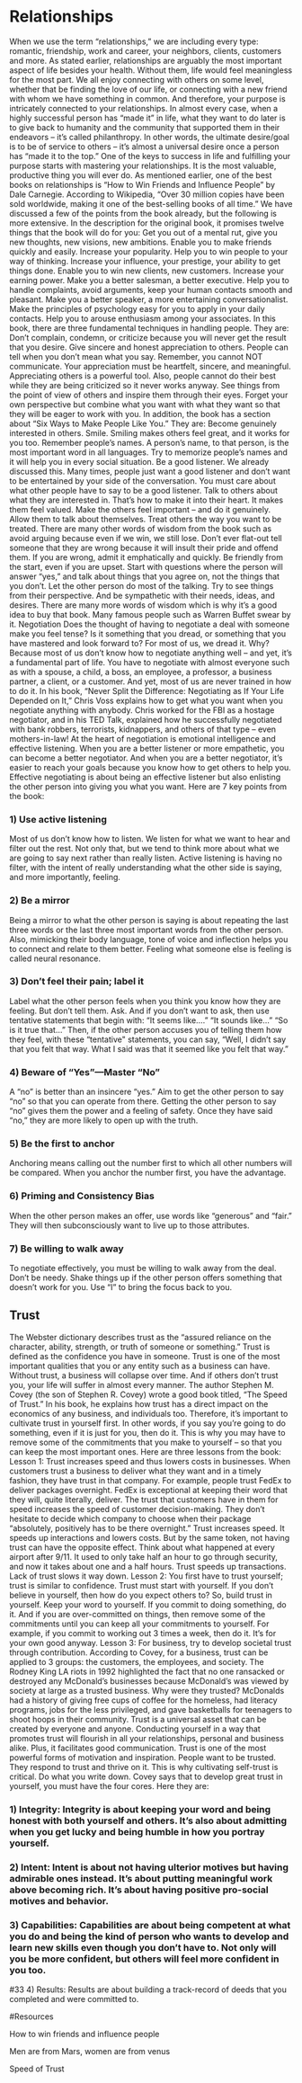 
# Relationships

When we use the term “relationships,” we are including every type: romantic, friendship, work and career, your neighbors, clients, customers and more. As stated earlier, relationships are arguably the most important aspect of life besides your health. Without them, life would feel meaningless for the most part. We all enjoy connecting with others on some level, whether that be finding the love of our life, or connecting with a new friend with whom we have something in common. 
And therefore, your purpose is intricately connected to your relationships. In almost every case, when a highly successful person has “made it” in life, what they want to do later is to give back to humanity and the community that supported them in their endeavors – it’s called philanthropy. In other words, the ultimate desire/goal is to be of service to others – it’s almost a universal desire once a person has “made it to the top.”
One of the keys to success in life and fulfilling your purpose starts with mastering your relationships. It is the most valuable, productive thing you will ever do. 
As mentioned earlier, one of the best books on relationships is “How to Win Friends and Influence People” by Dale Carnegie. According to Wikipedia, “Over 30 million copies have been sold worldwide, making it one of the best-selling books of all time.” 
We have discussed a few of the points from the book already, but the following is more extensive. In the description for the original book, it promises twelve things that the book will do for you:
Get you out of a mental rut, give you new thoughts, new visions, new ambitions.
Enable you to make friends quickly and easily.
Increase your popularity.
Help you to win people to your way of thinking.
Increase your influence, your prestige, your ability to get things done.
Enable you to win new clients, new customers.
Increase your earning power.
Make you a better salesman, a better executive.
Help you to handle complaints, avoid arguments, keep your human contacts smooth and pleasant.
Make you a better speaker, a more entertaining conversationalist.
Make the principles of psychology easy for you to apply in your daily contacts.
Help you to arouse enthusiasm among your associates.
In this book, there are three fundamental techniques in handling people. They are:
Don’t complain, condemn, or criticize because you will never get the result that you desire. 
Give sincere and honest appreciation to others. People can tell when you don’t mean what you say. Remember, you cannot NOT communicate. Your appreciation must be heartfelt, sincere, and meaningful. Appreciating others is a powerful tool. Also, people cannot do their best while they are being criticized so it never works anyway. 
See things from the point of view of others and inspire them through their eyes. Forget your own perspective but combine what you want with what they want so that they will be eager to work with you. 
In addition, the book has a section about “Six Ways to Make People Like You.” They are: 
Become genuinely interested in others.
Smile. Smiling makes others feel great, and it works for you too. 
Remember people’s names. A person’s name, to that person, is the most important word in all languages. Try to memorize people’s names and it will help you in every social situation.
Be a good listener. We already discussed this. Many times, people just want a good listener and don’t want to be entertained by your side of the conversation. You must care about what other people have to say to be a good listener. 
Talk to others about what they are interested in. That’s how to make it into their heart. It makes them feel valued. 
Make the others feel important – and do it genuinely. Allow them to talk about themselves. Treat others the way you want to be treated. 
There are many other words of wisdom from the book such as avoid arguing because even if we win, we still lose. Don’t ever flat-out tell someone that they are wrong because it will insult their pride and offend them. If you are wrong, admit it emphatically and quickly. Be friendly from the start, even if you are upset. Start with questions where the person will answer “yes,” and talk about things that you agree on, not the things that you don’t. Let the other person do most of the talking. Try to see things from their perspective. And be sympathetic with their needs, ideas, and desires. 
There are many more words of wisdom which is why it’s a good idea to buy that book. Many famous people such as Warren Buffet swear by it. 
Negotiation
Does the thought of having to negotiate a deal with someone make you feel tense? Is it something that you dread, or something that you have mastered and look forward to? 
For most of us, we dread it. Why? Because most of us don’t know how to negotiate anything well – and yet, it’s a fundamental part of life. 
You have to negotiate with almost everyone such as with a spouse, a child, a boss, an employee, a professor, a business partner, a client, or a customer. And yet, most of us are never trained in how to do it. 
In his book, “Never Split the Difference: Negotiating as If Your Life Depended on It,” Chris Voss explains how to get what you want when you negotiate anything with anybody. Chris worked for the FBI as a hostage negotiator, and in his TED Talk, explained how he successfully negotiated with bank robbers, terrorists, kidnappers, and others of that type – even mothers-in-law!
At the heart of negotiation is emotional intelligence and effective listening. When you are a better listener or more empathetic, you can become a better negotiator. And when you are a better negotiator, it’s easier to reach your goals because you know how to get others to help you. Effective negotiating is about being an effective listener but also enlisting the other person into giving you what you want. 
Here are 7 key points from the book:
### 1) Use active listening 
Most of us don’t know how to listen. We listen for what we want to hear and filter out the rest. Not only that, but we tend to think more about what we are going to say next rather than really listen. Active listening is having no filter, with the intent of really understanding what the other side is saying, and more importantly, feeling. 
### 2) Be a mirror
Being a mirror to what the other person is saying is about repeating the last three words or the last three most important words from the other person. Also, mimicking their body language, tone of voice and inflection helps you to connect and relate to them better. Feeling what someone else is feeling is called neural resonance. 
### 3) Don’t feel their pain; label it
Label what the other person feels when you think you know how they are feeling. But don’t tell them. Ask. And if you don’t want to ask, then use tentative statements that begin with: 
“It seems like….”
“It sounds like…”
“So is it true that…”
Then, if the other person accuses you of telling them how they feel, with these “tentative" statements, you can say, “Well, I didn’t say that you felt that way. What I said was that it seemed like you felt that way.” 
### 4) Beware of “Yes”—Master “No”
A “no” is better than an insincere “yes.” Aim to get the other person to say “no” so that you can operate from there. Getting the other person to say “no” gives them the power and a feeling of safety. Once they have said “no,” they are more likely to open up with the truth. 
### 5) Be the first to anchor
Anchoring means calling out the number first to which all other numbers will be compared. When you anchor the number first, you have the advantage. 
### 6) Priming and Consistency Bias
When the other person makes an offer, use words like “generous” and “fair.” They will then subconsciously want to live up to those attributes.
### 7) Be willing to walk away
To negotiate effectively, you must be willing to walk away from the deal. Don’t be needy. Shake things up if the other person offers something that doesn’t work for you. Use “I” to bring the focus back to you. 

## Trust

The Webster dictionary describes trust as the “assured reliance on the character, ability, strength, or truth of someone or something.” Trust is defined as the confidence you have in someone. Trust is one of the most important qualities that you or any entity such as a business can have. Without trust, a business will collapse over time. And if others don’t trust you, your life will suffer in almost every manner.
The author Stephen M. Covey (the son of Stephen R. Covey) wrote a good book titled, “The Speed of Trust.” In his book, he explains how trust has a direct impact on the economics of any business, and individuals too. 
Therefore, it’s important to cultivate trust in yourself first. In other words, if you say you’re going to do something, even if it is just for you, then do it. This is why you may have to remove some of the commitments that you make to yourself – so that you can keep the most important ones. 
Here are three lessons from the book:
Lesson 1: Trust increases speed and thus lowers costs in businesses.
When customers trust a business to deliver what they want and in a timely fashion, they have trust in that company. For example, people trust FedEx to deliver packages overnight. FedEx is exceptional at keeping their word that they will, quite literally, deliver. The trust that customers have in them for speed increases the speed of customer decision-making. They don’t hesitate to decide which company to choose when their package “absolutely, positively has to be there overnight.” Trust increases speed. It speeds up interactions and lowers costs.
But by the same token, not having trust can have the opposite effect. Think about what happened at every airport after 9/11. It used to only take half an hour to go through security, and now it takes about one and a half hours. Trust speeds up transactions. Lack of trust slows it way down. 
Lesson 2: You first have to trust yourself; trust is similar to confidence.
Trust must start with yourself. If you don’t believe in yourself, then how do you expect others to? So, build trust in yourself. Keep your word to yourself. If you commit to doing something, do it. And if you are over-committed on things, then remove some of the commitments until you can keep all your commitments to yourself. For example, if you commit to working out 3 times a week, then do it. It’s for your own good anyway. 
Lesson 3: For business, try to develop societal trust through contribution.
According to Covey, for a business, trust can be applied to 3 groups: the customers, the employees, and society. The Rodney King LA riots in 1992 highlighted the fact that no one ransacked or destroyed any McDonald’s businesses because McDonald’s was viewed by society at large as a trusted business.  Why were they trusted? McDonalds had a history of giving free cups of coffee for the homeless, had literacy programs, jobs for the less privileged, and gave basketballs for teenagers to shoot hoops in their community. 
Trust is a universal asset that can be created by everyone and anyone. Conducting yourself in a way that promotes trust will flourish in all your relationships, personal and business alike. Plus, it facilitates good communication.
Trust is one of the most powerful forms of motivation and inspiration. People want to be trusted. They respond to trust and thrive on it. This is why cultivating self-trust is critical. Do what you write down.
Covey says that to develop great trust in yourself, you must have the four cores. Here they are:
### 1) Integrity: Integrity is about keeping your word and being honest with both yourself and others. It’s also about admitting when you get lucky and being humble in how you portray yourself. 
### 2) Intent: Intent is about not having ulterior motives but having admirable ones instead. It’s about putting meaningful work above becoming rich. It’s about having positive pro-social motives and behavior.
### 3) Capabilities: Capabilities are about being competent at what you do and being the kind of person who wants to develop and learn new skills even though you don’t have to. Not only will you be more confident, but others will feel more confident in you too. 
#33 4) Results: Results are about building a track-record of deeds that you completed and were committed to. 



#Resources

How to win friends and influence people

Men are from Mars, women are from venus

Speed of Trust
